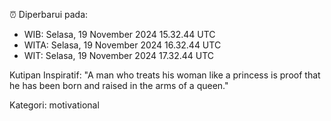 ⏰ Diperbarui pada:
- WIB: Selasa, 19 November 2024 15.32.44 UTC
- WITA: Selasa, 19 November 2024 16.32.44 UTC
- WIT: Selasa, 19 November 2024 17.32.44 UTC

Kutipan Inspiratif:
"A man who treats his woman like a princess is proof that he has been born and raised in the arms of a queen."


Kategori: motivational

